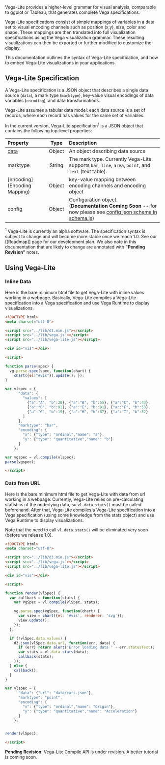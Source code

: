 Vega-Lite provides a higher-level grammar for visual analysis, comparable to ggplot or Tableau, that generates complete Vega specifications.

Vega-Lite specifications consist of simple mappings of variables in a data set to visual encoding channels such as position (x,y), size, color and shape. These mappings are then translated into full visualization specifications using the Vega visualization grammar. These resulting visualizations can then be exported or further modified to customize the display.

This documentation outlines the syntax of Vega-Lite specification, and how to
embed Vega-Lite visualizations in your applications.

## Vega-Lite Specification

A Vega-Lite specification is a JSON object that describes a
single data source (`data`), a mark type (`marktype`), key-value
visual encodings of data variables (`encoding`), and data transformations.

Vega-Lite assumes a tabular data model: each data source is a set of records,
where each record has values for the same set of variables.

In the current version, Vega-Lite specification<sup>1</sup> is a JSON object
that contains the following top-level properties:

| Property             | Type          | Description    |
| :------------        |:-------------:| :------------- |
| [data](Data)         | Object        | An object describing data source |
| marktype             | String        | The mark type.  Currently Vega-Lite supports `bar`, `line`, `area`, `point`, and `text` (text table). |
| [encoding](Encoding Mapping)| Object        | key-value mapping between encoding channels and encoding object |
| config   | Object        | Configuration object.  (__Documentation Coming Soon__ -- for now please see [config json schema in schema.js](https://github.com/uwdata/vega-lite/blob/master/src/schema/schema.js#L573)) |

<sup>1</sup>
Vega-Lite is currently an alpha software.  The specification syntax is subject
to change and will become more stable once we reach 1.0. See our  [[Roadmap]]
page for our development plan.  We also note in this documentation that are
likely to change are annotated with  __"Pending Revision"__ notes.

## Using Vega-Lite

### Inline Data

Here is the bare minimum html file to get Vega-Lite with inline values working in a webpage.
Basically, Vega-Lite compiles a Vega-Lite specification into a Vega
specification and use Vega Runtime to display visualizations.

```html
<!DOCTYPE html>
<meta charset="utf-8">

<script src="../lib/d3.min.js"></script>
<script src="../lib/vega.js"></script>
<script src="../lib/vega-lite.js"></script>

<div id="vis"></div>

<script>

function parse(spec) {
  vg.parse.spec(spec, function(chart) {
    chart({el:"#vis"}).update(); });
}

var vlspec = {
      "data": {
        "values": [
          {"a":"A", "b":28}, {"a":"B", "b":55}, {"a":"C", "b":43},
          {"a":"D", "b":91}, {"a":"E", "b":81}, {"a":"F", "b":53},
          {"a":"G", "b":19}, {"a":"H", "b":87}, {"a":"I", "b":52}
        ]
      },
      "marktype": "bar",
      "encoding": {
        "x": {"type": "ordinal","name": "a"},
        "y": {"type": "quantitative","name": "b"}
      }
    };

var vgspec = vl.compile(vlspec);
parse(vgspec);

</script>
```

### Data from URL

Here is the bare minimum html file to get Vega-Lite with data from url working in a webpage.
Currently, Vega-Lite relies on pre-calculating statistics of the underlying data,
so `vl.data.stats()` must be called beforehand.
After that, Vega-Lite compiles a Vega-Lite specification into a Vega specification
(using some knowledge from the stats object) and use Vega Runtime to display visualizations.

Note that the need to call `vl.data.stats()` will be eliminated very soon (before we release 1.0).

```html
<!DOCTYPE html>
<meta charset="utf-8">

<script src="../lib/d3.min.js"></script>
<script src="../lib/vega.js"></script>
<script src="../lib/vega-lite.js"></script>

<div id="vis"></div>

<script>

function render(vlSpec) {
  var callback = function(stats) {
    var vgSpec = vl.compile(vlSpec, stats);

    vg.parse.spec(vgSpec, function(chart) {
      var view = chart({el: '#vis', renderer: 'svg'});
      view.update();
    });
  };

  if (!vlSpec.data.values) {
    d3.json(vlSpec.data.url, function(err, data) {
      if (err) return alert('Error loading data ' + err.statusText);
      var stats = vl.data.stats(data);
      callback(stats);
    });
  } else {
    callback();
  }
}

var vlspec = {
      "data": {"url": "data/cars.json"},
      "marktype": "point",
      "encoding": {
        "x": {"type": "ordinal","name": "Origin"},
        "y": {"type": "quantitative","name": "Acceleration"}
      }
    };


render(vlSpec);

</script>
```

__Pending Revision__:
Vega-Lite Compile API is under revision.  A better tutorial is coming soon.
